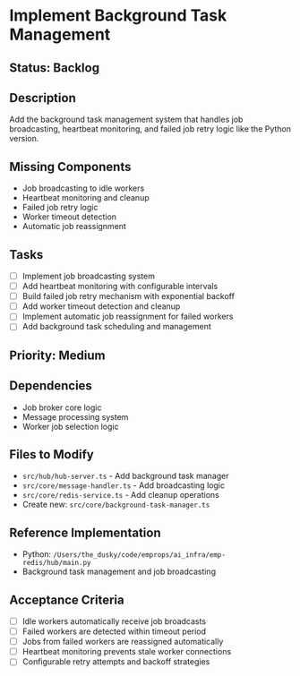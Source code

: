 # Implement Background Task Management

## Status: Backlog

## Description
Add the background task management system that handles job broadcasting, heartbeat monitoring, and failed job retry logic like the Python version.

## Missing Components
- Job broadcasting to idle workers
- Heartbeat monitoring and cleanup
- Failed job retry logic
- Worker timeout detection
- Automatic job reassignment

## Tasks
- [ ] Implement job broadcasting system
- [ ] Add heartbeat monitoring with configurable intervals
- [ ] Build failed job retry mechanism with exponential backoff
- [ ] Add worker timeout detection and cleanup
- [ ] Implement automatic job reassignment for failed workers
- [ ] Add background task scheduling and management

## Priority: Medium

## Dependencies
- Job broker core logic
- Message processing system
- Worker job selection logic

## Files to Modify
- `src/hub/hub-server.ts` - Add background task manager
- `src/core/message-handler.ts` - Add broadcasting logic
- `src/core/redis-service.ts` - Add cleanup operations
- Create new: `src/core/background-task-manager.ts`

## Reference Implementation
- Python: `/Users/the_dusky/code/emprops/ai_infra/emp-redis/hub/main.py`
- Background task management and job broadcasting

## Acceptance Criteria
- [ ] Idle workers automatically receive job broadcasts
- [ ] Failed workers are detected within timeout period
- [ ] Jobs from failed workers are reassigned automatically
- [ ] Heartbeat monitoring prevents stale worker connections
- [ ] Configurable retry attempts and backoff strategies